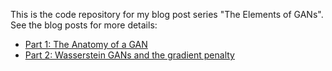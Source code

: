 This is the code repository for my blog post series "The Elements of GANs". See the blog posts for more details:
* [Part 1: The Anatomy of a GAN](https://jleinonen.github.io/2019/09/05/gan-elements-1.html) 
* [Part 2: Wasserstein GANs and the gradient penalty](https://jleinonen.github.io/2019/11/07/gan-elements-2.html) 
